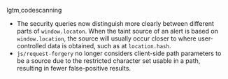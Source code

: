 lgtm,codescanning
* The security queries now distinguish more clearly between different parts of `window.locaton`.
  When the taint source of an alert is based on `window.location`, the source will usually
  occur closer to where user-controlled data is obtained, such as at `location.hash`.
* `js/request-forgery` no longer considers client-side path parameters to be a source due to
  the restricted character set usable in a path, resulting in fewer false-positive results.
